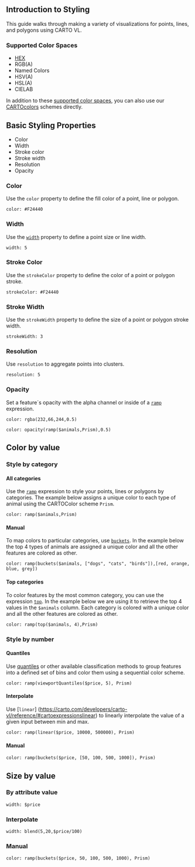 ## Introduction to Styling

This guide walks through making a variety of visualizations for points, lines, and polygons using CARTO VL.

### Supported Color Spaces

* [HEX](https://carto.com/developers/carto-vl/reference/#cartoexpressionshex)
* RGB(A)
* Named Colors
* HSV(A)
* HSL(A)
* CIELAB

In addition to these [supported color spaces](http://cartovl-tabs.developers.carto-staging.com/developers/carto-vl/examples/#example-color-spaces), you can also use our [CARTOcolors](https://carto.com/carto-colors/) schemes directly.

## Basic Styling Properties

* Color
* Width
* Stroke color
* Stroke width
* Resolution
* Opacity

### Color
Use the `color` property to define the fill color of a point, line or polygon.

```
color: #F24440
```

### Width
Use the [`width`](https://carto.com/developers/carto-vl/reference/#cartoexpressionswidth) property to define a point size or line width.

```
width: 5
```

### Stroke Color
Use the `strokeColor` property to define the color of a point or polygon stroke.

```
strokeColor: #F24440
```

### Stroke Width
Use the `strokeWidth` property to define the size of a point or polygon stroke width.

```
strokeWidth: 3
```

### Resolution
Use `resolution` to aggregate points into clusters.

```
resolution: 5
```

### Opacity
Set a feature´s opacity with the alpha channel or inside of a [`ramp`](https://carto.com/developers/carto-vl/reference/#cartoexpressionsramp) expression.

```
color: rgba(232,66,244,0.5)
```
```
color: opacity(ramp($animals,Prism),0.5)
```

## Color by value

### Style by category

#### All categories
Use the [`ramp`](https://carto.com/developers/carto-vl/reference/#cartoexpressionsramp) expression to style your points, lines or polygons by categories. The example below assigns a unique color to each type of animal using the CARTOColor scheme `Prism`.

```
color: ramp($animals,Prism)
```

#### Manual

To map colors to particular categories, use [`buckets`](https://carto.com/developers/carto-vl/reference/#cartoexpressionsbuckets). In the example below the top 4 types of animals are assigned a unique color and all the other features are colored as other.

```
color: ramp(buckets($animals, ["dogs", "cats", "birds"]),[red, orange, blue, grey])
```

#### Top categories

To color features by the most common category, you can use the expression [`top`](https://carto.com/developers/carto-vl/reference/#cartoexpressionstop). In the example below we are using it to retrieve the top 4 values in the `$animals` column. Each category is colored with a unique color and all the other features are colored as other.

```
color: ramp(top($animals, 4),Prism)
```

### Style by number

#### Quantiles
Use [quantiles](https://carto.com/developers/carto-vl/reference/#cartoexpressionsglobalquantiles) or other available classification methods to group features into a defined set of bins and color them using a sequential color scheme.

```
color: ramp(viewportQuantiles($price, 5), Prism)
```

#### Interpolate
Use [`linear`]
(https://carto.com/developers/carto-vl/reference/#cartoexpressionslinear) to linearly interpolate the value of a given input between min and max.

```
color: ramp(linear($price, 10000, 500000), Prism)
```

#### Manual

```
color: ramp(buckets($price, [50, 100, 500, 1000]), Prism)
```

## Size by value

### By attribute value

```
width: $price
```

### Interpolate

```
width: blend(5,20,$price/100)
```

### Manual

```
color: ramp(buckets($price, 50, 100, 500, 1000), Prism)
```
